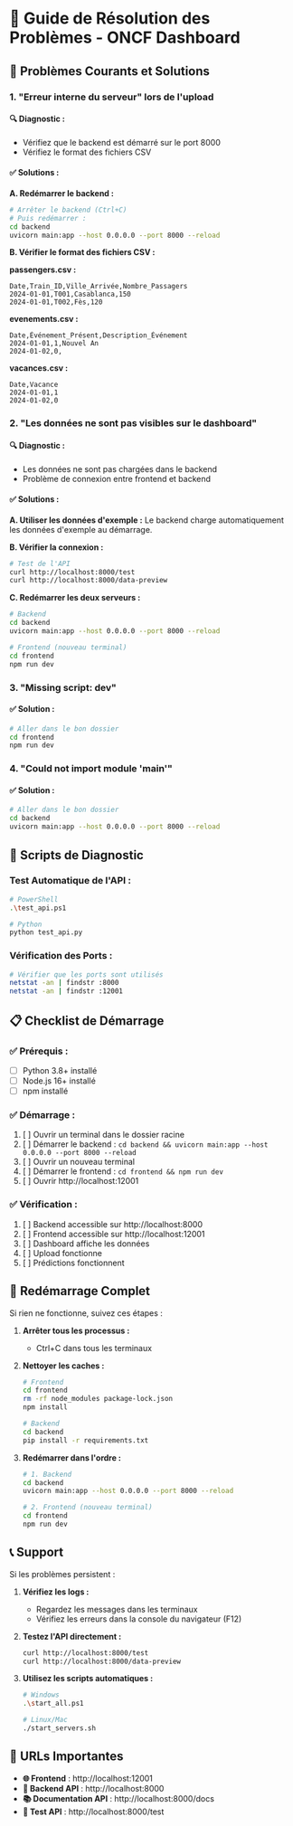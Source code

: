 # 🔧 Guide de Résolution des Problèmes - ONCF Dashboard

## 🚨 Problèmes Courants et Solutions

### 1. **"Erreur interne du serveur" lors de l'upload**

#### 🔍 **Diagnostic :**
- Vérifiez que le backend est démarré sur le port 8000
- Vérifiez le format des fichiers CSV

#### ✅ **Solutions :**

**A. Redémarrer le backend :**
```bash
# Arrêter le backend (Ctrl+C)
# Puis redémarrer :
cd backend
uvicorn main:app --host 0.0.0.0 --port 8000 --reload
```

**B. Vérifier le format des fichiers CSV :**

**passengers.csv :**
```csv
Date,Train_ID,Ville_Arrivée,Nombre_Passagers
2024-01-01,T001,Casablanca,150
2024-01-01,T002,Fès,120
```

**evenements.csv :**
```csv
Date,Événement_Présent,Description_Événement
2024-01-01,1,Nouvel An
2024-01-02,0,
```

**vacances.csv :**
```csv
Date,Vacance
2024-01-01,1
2024-01-02,0
```

### 2. **"Les données ne sont pas visibles sur le dashboard"**

#### 🔍 **Diagnostic :**
- Les données ne sont pas chargées dans le backend
- Problème de connexion entre frontend et backend

#### ✅ **Solutions :**

**A. Utiliser les données d'exemple :**
Le backend charge automatiquement les données d'exemple au démarrage.

**B. Vérifier la connexion :**
```bash
# Test de l'API
curl http://localhost:8000/test
curl http://localhost:8000/data-preview
```

**C. Redémarrer les deux serveurs :**
```bash
# Backend
cd backend
uvicorn main:app --host 0.0.0.0 --port 8000 --reload

# Frontend (nouveau terminal)
cd frontend
npm run dev
```

### 3. **"Missing script: dev"**

#### ✅ **Solution :**
```bash
# Aller dans le bon dossier
cd frontend
npm run dev
```

### 4. **"Could not import module 'main'"**

#### ✅ **Solution :**
```bash
# Aller dans le bon dossier
cd backend
uvicorn main:app --host 0.0.0.0 --port 8000 --reload
```

## 🧪 **Scripts de Diagnostic**

### **Test Automatique de l'API :**
```bash
# PowerShell
.\test_api.ps1

# Python
python test_api.py
```

### **Vérification des Ports :**
```bash
# Vérifier que les ports sont utilisés
netstat -an | findstr :8000
netstat -an | findstr :12001
```

## 📋 **Checklist de Démarrage**

### ✅ **Prérequis :**
- [ ] Python 3.8+ installé
- [ ] Node.js 16+ installé
- [ ] npm installé

### ✅ **Démarrage :**
1. [ ] Ouvrir un terminal dans le dossier racine
2. [ ] Démarrer le backend : `cd backend && uvicorn main:app --host 0.0.0.0 --port 8000 --reload`
3. [ ] Ouvrir un nouveau terminal
4. [ ] Démarrer le frontend : `cd frontend && npm run dev`
5. [ ] Ouvrir http://localhost:12001

### ✅ **Vérification :**
1. [ ] Backend accessible sur http://localhost:8000
2. [ ] Frontend accessible sur http://localhost:12001
3. [ ] Dashboard affiche les données
4. [ ] Upload fonctionne
5. [ ] Prédictions fonctionnent

## 🔄 **Redémarrage Complet**

Si rien ne fonctionne, suivez ces étapes :

1. **Arrêter tous les processus :**
   - Ctrl+C dans tous les terminaux

2. **Nettoyer les caches :**
   ```bash
   # Frontend
   cd frontend
   rm -rf node_modules package-lock.json
   npm install
   
   # Backend
   cd backend
   pip install -r requirements.txt
   ```

3. **Redémarrer dans l'ordre :**
   ```bash
   # 1. Backend
   cd backend
   uvicorn main:app --host 0.0.0.0 --port 8000 --reload
   
   # 2. Frontend (nouveau terminal)
   cd frontend
   npm run dev
   ```

## 📞 **Support**

Si les problèmes persistent :

1. **Vérifiez les logs :**
   - Regardez les messages dans les terminaux
   - Vérifiez les erreurs dans la console du navigateur (F12)

2. **Testez l'API directement :**
   ```bash
   curl http://localhost:8000/test
   curl http://localhost:8000/data-preview
   ```

3. **Utilisez les scripts automatiques :**
   ```bash
   # Windows
   .\start_all.ps1
   
   # Linux/Mac
   ./start_servers.sh
   ```

## 🎯 **URLs Importantes**

- **🌐 Frontend** : http://localhost:12001
- **🔧 Backend API** : http://localhost:8000
- **📚 Documentation API** : http://localhost:8000/docs
- **🧪 Test API** : http://localhost:8000/test 
